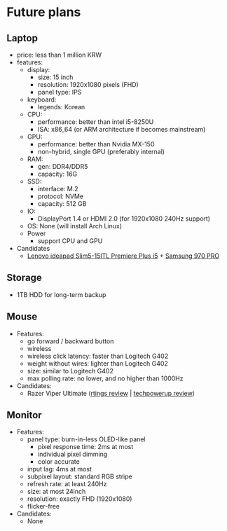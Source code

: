 # Future plans

## Laptop

- price: less than 1 million KRW
- features:
  - display:
    - size: 15 inch
    - resolution: 1920x1080 pixels (FHD)
    - panel type: IPS
  - keyboard:
    - legends: Korean
  - CPU:
    - performance: better than intel i5-8250U
    - ISA: x86_64 (or ARM architecture if becomes mainstream)
  - GPU:
    - performance: better than Nvidia MX-150
    - non-hybrid, single GPU (preferably internal)
  - RAM:
    - gen: DDR4/DDR5
    - capacity: 16G
  - SSD:
    - interface: M.2
    - protocol: NVMe
    - capacity: 512 GB
  - IO:
    - DisplayPort 1.4 or HDMI 2.0 (for 1920x1080 240Hz support)
  - OS: None (will install Arch Linux)
  - Power
    - support CPU and GPU
- Candidates
  - [Lenovo ideapad Slim5-15ITL Premiere Plus i5](https://prod.danawa.com/info/?pcode=13126763) + [Samsung 970 PRO](https://prod.danawa.com/info/?pcode=6096738)

## Storage

- 1TB HDD for long-term backup

## Mouse

- Features:
  - go forward / backward button
  - wireless
  - wireless click latency: faster than Logitech G402
  - weight without wires: lighter than Logitech G402
  - size: similar to Logitech G402
  - max polling rate: no lower, and no higher than 1000Hz
- Candidates:
  - Razer Viper Ultimate ([rtings review](https://www.rtings.com/mouse/reviews/razer/viper-ultimate) | [techpowerup review](https://www.techpowerup.com/review/razer-viper-ultimate/))

## Monitor

- Features:
  - panel type: burn-in-less OLED-like panel
    - pixel response time: 2ms at most
    - individual pixel dimming
    - color accurate
  - input lag: 4ms at most
  - subpixel layout: standard RGB stripe
  - refresh rate: at least 240Hz
  - size: at most 24inch
  - resolution: exactly FHD (1920x1080)
  - flicker-free
- Candidates:
  - None
